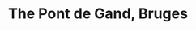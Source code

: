 ---
id: 22
title: The Pont de Gand, Bruges
image:
    filename: 1884c-pont-de-gand-bruges.jpg
    caption: Public domain image from The Cleveland Museum of Art
    missing_text: 
year: "c. 1884"
size:
    dimensions: 26.3 x 31.4 cm
    source: Syracuse University Art Museum
    source_url: https://onlinecollections.syr.edu/objects/41666/the-pont-de-gand-bruges
signed: In the plate, lower right, “Sam’ Colman”. Never hand-signed.
publications:
    - "_Selected Etchings by American Artists_. Philadelphia: H.F. Richter & Company, 1884."
drawings: []
museums: 
    -   name: The Cleveland Museum of Art
        url: https://www.clevelandart.org/art/1923.180
    -   name: Museum of Fine Arts Boston
        url: https://collections.mfa.org/objects/101105/port-de-gand-bruges
    -   name: National Academy of Design
        url: https://nationalacademy.emuseum.com/objects/4657/the-pont-de-gand-bruges-holland
    -   name: Syracuse University Art Museum
        url: https://onlinecollections.syr.edu/objects/41666/the-pont-de-gand-bruges
    -   name: Tacoma Art Museum
        url: https://tacoma.emuseum.com/objects/2055/the-pont-de-gand-bruges-holland
complete: True
---